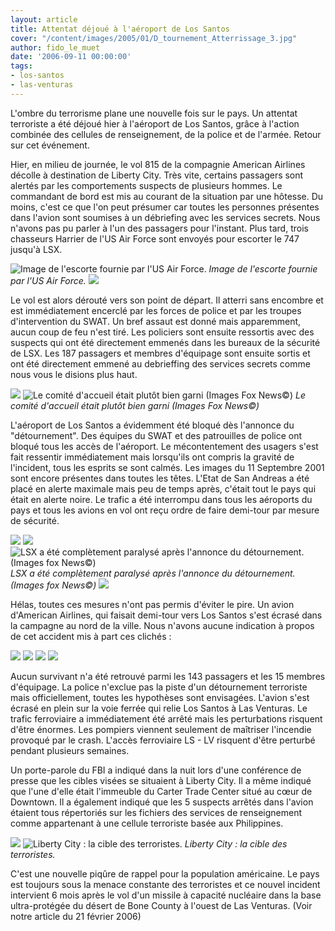 ```yaml
---
layout: article
title: Attentat déjoué à l'aéroport de Los Santos
cover: "/content/images/2005/01/D_tournement_Atterrissage_3.jpg"
author: fido_le_muet
date: '2006-09-11 00:00:00'
tags:
- los-santos
- las-venturas
---
```


L'ombre du terrorisme plane une nouvelle fois sur le pays. Un attentat terroriste a été déjoué hier à l'aéroport de Los Santos, grâce à l'action combinée des cellules de renseignement, de la police et de l'armée.&nbsp;Retour sur cet événement.

Hier, en milieu de journée, le vol 815 de la compagnie American Airlines décolle à destination de Liberty City. Très vite, certains passagers sont alertés par les comportements suspects de plusieurs hommes. Le commandant de bord est mis au courant de la situation par une hôtesse. Du moins, c'est ce que l'on peut&nbsp;présumer car toutes les personnes présentes dans l'avion sont soumises à un débriefing avec les services secrets. Nous n'avons pas pu parler à l'un des passagers pour l'instant. Plus tard, trois chasseurs&nbsp;Harrier de l'US Air Force sont envoyés pour escorter le 747 jusqu'à LSX.

![Image de l'escorte fournie par l'US Air Force.](/content/images/2005/01/D_tournement_Escorte.jpg)
_Image de l'escorte fournie par l'US Air Force._[](/content/images/2005/01/D_tournement_Atterrissage_2.jpg)
![](/content/images/2005/01/D_tournement_Atterrissage_1.jpg)

Le vol est alors dérouté vers son point de départ. Il atterri sans encombre et est immédiatement encerclé par les forces de police et par les troupes d'intervention du SWAT. Un bref assaut est donné mais apparemment, aucun coup de feu n'est tiré. Les policiers sont ensuite ressortis avec des suspects qui ont été directement emmenés dans les bureaux de la sécurité de LSX. Les 187 passagers et membres d'équipage sont ensuite sortis et ont été directement emmené au debrieffing des services secrets comme nous vous le disions plus haut.

![](/content/images/2005/01/D_tournement_Atterrissage_4.jpg)
![Le comité d'accueil était plutôt bien garni (Images Fox News©)](/content/images/2005/01/D_tournement_Atterrissage_5.jpg)
_Le comité d'accueil était plutôt bien garni (Images Fox News©)_

L'aéroport de Los Santos a évidemment été bloqué dès l'annonce du "détournement". Des équipes du SWAT et des patrouilles de police ont bloqué tous les accès de l'aéroport. Le mécontentement des usagers s'est fait ressentir immédiatement mais lorsqu'ils ont compris la gravité de l'incident, tous les esprits se sont calmés. Les images du 11 Septembre 2001 sont encore présentes dans toutes les têtes. L'Etat de San Andreas a été placé en alerte maximale mais peu de temps après, c'était tout le pays qui était en alerte noire. Le trafic a été interrompu dans tous les aéroports du pays et tous les avions en vol ont reçu ordre de faire demi-tour par mesure de sécurité.

![](/content/images/2005/01/D_tournement_Blocage_1.jpg)
![](/content/images/2005/01/D_tournement_Blocage_2.jpg)
![LSX a été complètement paralysé après l'annonce du détournement. (Images fox News©)](/content/images/2005/01/D_tournement_Blocage_3.jpg)
_LSX a été complètement paralysé après l'annonce du détournement. (Images fox News©)_[](/content/images/2005/01/D_tournement_Terminal_1.jpg)
![](/content/images/2005/01/D_tournement_Terminal_2.jpg)

Hélas, toutes ces mesures n'ont pas permis d'éviter le pire. Un avion d'American Airlines, qui faisait demi-tour vers Los Santos s'est écrasé dans la campagne au nord de la ville. Nous n'avons aucune indication à propos de cet accident mis à part ces&nbsp;clichés :

![](/content/images/2005/01/D_tournement_Crash_2.jpg)
![](/content/images/2005/01/D_tournement_Crash_4.jpg)
![](/content/images/2005/01/D_tournement_Crash_3.jpg)
![](/content/images/2005/01/D_tournement_Crash_1.jpg)

Aucun survivant n'a été retrouvé parmi les 143 passagers et les 15 membres d'équipage. La police n'exclue pas la piste d'un détournement&nbsp;terroriste mais officiellement, toutes les hypothèses sont&nbsp;envisagées. L'avion s'est écrasé en plein sur la voie ferrée qui relie Los Santos à Las Venturas. Le trafic ferroviaire a immédiatement été arrêté mais les perturbations risquent d'être énormes. Les pompiers viennent seulement de maîtriser l'incendie provoqué par le crash. L'accès ferroviaire LS - LV risquent d'être perturbé pendant plusieurs semaines.

Un porte-parole du FBI a indiqué dans la nuit lors d'une conférence de presse que les cibles visées se situaient à Liberty City. Il a même indiqué que l'une d'elle était l'immeuble du Carter Trade Center situé au cœur de Downtown. Il a également indiqué que les 5 suspects arrêtés dans l'avion étaient tous répertoriés sur les fichiers des services de renseignement comme appartenant à une cellule terroriste basée aux Philippines.

![](/content/images/2005/01/D_tournement_Carter_Trade_Center.jpg)
![Liberty City : la cible des terroristes.](/content/images/2005/01/D_tournement_Downtown_LC.jpg)
_Liberty City : la cible des terroristes._

C'est une nouvelle piqûre de rappel pour la population américaine. Le pays est toujours sous la menace constante des terroristes et ce nouvel incident intervient 6 mois après le vol d'un missile à capacité nucléaire dans la base ultra-protégée du désert de Bone County à l'ouest de Las Venturas. (Voir notre article du 21 février 2006)